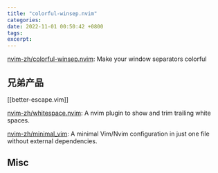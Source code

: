 ```yaml
---
title: "colorful-winsep.nvim"
categories: 
date: 2022-11-01 00:50:42 +0800
tags: 
excerpt: 
---
```


[nvim-zh/colorful-winsep.nvim](https://github.com/nvim-zh/colorful-winsep.nvim): Make your window separators colorful


## 兄弟产品

[[better-escape.vim]]

[nvim-zh/whitespace.nvim](https://github.com/nvim-zh/whitespace.nvim): A nvim plugin to show and trim trailing white spaces.

[nvim-zh/minimal_vim](https://github.com/nvim-zh/minimal_vim): A minimal Vim/Nvim configuration in just one file without external dependencies.

## Misc



